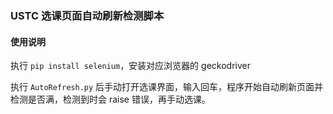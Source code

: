  

### USTC 选课页面自动刷新检测脚本

#### 使用说明

执行 `pip install selenium`，安装对应浏览器的 geckodriver

执行 `AutoRefresh.py` 后手动打开选课界面，输入回车，程序开始自动刷新页面并检测是否满，检测到时会 raise 错误，再手动选课。

